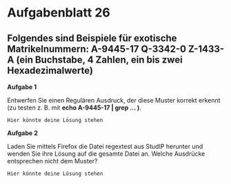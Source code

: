 # Aufgabenblatt 26

Folgendes sind Beispiele für exotische Matrikelnummern:
A-9445-17
Q-3342-0
Z-1433-A
(ein Buchstabe, 4 Zahlen, ein bis zwei Hexadezimalwerte)
---

**Aufgabe 1**

Entwerfen Sie einen Regulären Ausdruck, der diese Muster korrekt erkennt (zu testen z. B. mit **echo A-9445-17 | grep … )**.

`Hier könnte deine Lösung stehen`

**Aufgabe 2**

Laden Sie mittels Firefox die Datei regextest aus StudIP herunter und wenden Sie ihre Lösung auf die gesamte Datei an. Welche Ausdrücke entsprechen nicht dem Muster?

`Hier könnte deine Lösung stehen`
